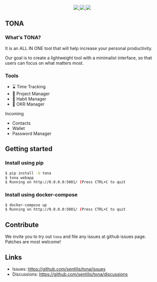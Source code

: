 
<p align="center">
    <a href="LICENSE">
        <img src="https://img.shields.io/github/license/sentilis/tona?style=flat-square" />
    </a>
    <a href=".pm/version.yml">
        <img src="https://img.shields.io/badge/dynamic/yaml?color=green&label=version&query=version.*&url=https://raw.githubusercontent.com/sentilis/tona/main/.pm/version.yml">
    </a>
    <a href=".pm/version.yml">
        <img src="https://img.shields.io/badge/dynamic/yaml?color=green&label=prerelease&query=prerelease.*&url=https://raw.githubusercontent.com/sentilis/tona/main/.pm/version.yml"/>
    </a>
</p>

## TONA

### What's TONA? 
It is an ALL IN ONE tool that will help increase your personal productivity. 

Our goal is to create a lightweight tool with a minimalist interface, so that users can focus on what matters most.

### Tools

* ⌛️ Time Tracking
* 📑 Project Manager
* 🎯 Habit Manager
* 🚀 OKR Manager

Incoming

* Contacts
* Wallet
* Password Manager

## Getting started

### Install using pip

```bash
$ pip install -U tona
$ tona webapp
$ Running on http://0.0.0.0:5001/ (Press CTRL+C to quit
```

### Install using docker-compose

```bash
$ docker-compose up
$ Running on http://0.0.0.0:5001/ (Press CTRL+C to quit
```

## Contribute

We invite you to try out `tona` and file any issues at github issues page. Patches are most welcome!


## Links
- Issues: https://github.com/sentilis/tona/issues
- Discussions: https://github.com/sentilis/tona/discussions